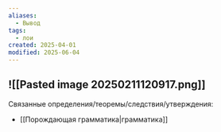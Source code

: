 ```yaml
---
aliases:
  - Вывод
tags:
  - лои
created: 2025-04-01
modified: 2025-06-04
---
```

![[Pasted image 20250211120917.png]]
---
Связанные определения/теоремы/следствия/утверждения:
- [[Порождающая грамматика|грамматика]]